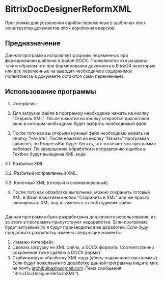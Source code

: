 # BitrixDocDesignerReformXML
Программа для устранения ошибок переменных в шаблонах docx (конструктор документов bitrix коробочная версия).

## Предназначение 
Данная программа исправляет разрывы переменных при формировании шаблона в файле DOCX.
Проявляются эти разрывы таким образом что при формировании документа в Bitrix24 некоторые или все переменные на выводят необходимое содержимое полей(тоесть в документе остаются сами переменные).

## Использование программы

1. Интерфейс:

2. Для загрузки файла в программу необходимо нажать на кнопку "Открыть XML". После нажатия на кнопку откроется диалоговое окно в котором необходимо будет выбрать необходимый файл.

3. После того как вы открыли нужный файл необходимо нажать на кнопку "Начать". После нажатия на кнопку "Начать" программа зависнет, но ProgressBar будет бегать, что означает что программа работает. По завершению обработки и исправлению ошибок в Textbox будут выведены XML кода:

3.1. Разбитый XML.

3.2. Разбитый исправленный XML.

3.3. Конечный XML (готовый и скомпанованный).

4. После того как обработка выполнена, можно сохранить готовый XML в Файл нажатием кнопки "Сохранить в XML" или же просто скопировать XML код и заменить в необходимом файле.



##
Данная программа была разработанна для личного использования, из-за этого в программе присутствуют недоработки.
Если программа будет актуальна,то я будут производиться ее доработки.
Если буду продолжать разработку изменю следующие моменты:
1. Изменю интерфейс.
2. Сделаю загрузку не XML файла, а DOCX формата. Соответственно сохранение тоже сделаю в DOCX формат.
3. Стабилизирую обработку XML кода (уберу подвисание программы).
Если будут пожелания по доработке данной программы пишите мне на почту archibulbash@gmail.com (Тема сообщения "BitrixDocDesignerReformXML").
